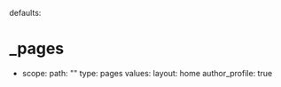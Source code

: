 defaults:
  # _pages
  - scope:
      path: ""
      type: pages
    values:
      layout: home
      author_profile: true
